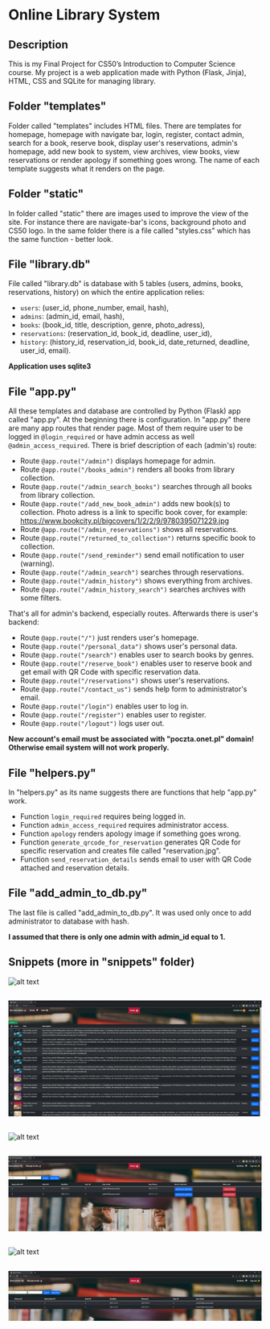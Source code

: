 # Online Library System

## Description
This is my Final Project for CS50’s Introduction to Computer Science course.
My project is a web application made with Python (Flask, Jinja), HTML, CSS and SQLite for managing library.

## Folder "templates"
Folder called "templates" includes HTML files. There are templates for homepage, homepage with navigate bar, login, register, contact admin, search for a book, reserve book, display user's reservations, admin's homepage, add new book to system, view archives, view books, view reservations or render apology if something goes wrong. The name of each template suggests what it renders on the page.

## Folder "static"
In folder called "static" there are images used to improve the view of the site. For instance there are navigate-bar's icons, background photo and CS50 logo. In the same folder there is a file called "styles.css" which has the same function - better look.

## File "library.db"
File called "library.db" is database with 5 tables (users, admins, books, reservations, history) on which the entire application relies:
- ```users```: (user_id, phone_number, email, hash),
- ```admins```: (admin_id, email, hash),
- ```books```: (book_id, title, description, genre, photo_adress),
- ```reservations```: (reservation_id, book_id, deadline, user_id),
- ```history```: (history_id, reservation_id, book_id, date_returned, deadline, user_id, email).

**Application uses sqlite3**

## File "app.py"
All these templates and database are controlled by Python (Flask) app called "app.py".
At the beginning there is configuration. In "app.py" there are many app routes that render page. Most of them require user to be logged in ```@login_required``` or have admin access as well ```@admin_access_required```. There is brief description of each (admin's) route:
- Route ```@app.route("/admin")``` displays homepage for admin.
- Route ```@app.route("/books_admin")``` renders all books from library collection.
- Route ```@app.route("/admin_search_books")``` searches through all books from library collection.
- Route ```@app.route("/add_new_book_admin")```  adds new book(s) to collection. Photo adress is a link to specific book cover, for example: <https://www.bookcity.pl/bigcovers/1/2/2/9/9780395071229.jpg>
- Route ```@app.route("/admin_reservations")``` shows all reservations.
- Route ```@app.route("/returned_to_collection")``` returns specific book to collection.
- Route ```@app.route("/send_reminder")``` send email notification to user (warning).
- Route ```@app.route("/admin_search")``` searches through reservations.
- Route ```@app.route("/admin_history")``` shows everything from archives.
- Route ```@app.route("/admin_history_search")``` searches archives with some filters.

That's all for admin's backend, especially routes. Afterwards there is user's backend:
- Route ```@app.route("/")``` just renders user's homepage.
- Route ```@app.route("/personal_data")``` shows user's personal data.
- Route ```@app.route("/search")``` enables user to search books by genres.
- Route ```@app.route("/reserve_book")``` enables user to reserve book and get email with QR Code with specific reservation data.
- Route ```@app.route("/reservations")``` shows user's reservations.
- Route ```@app.route("/contact_us")``` sends help form to administrator's email.
- Route ```@app.route("/login")``` enables user to log in.
- Route ```@app.route("/register")``` enables user to register.
- Route ```@app.route("/logout")``` logs user out.

**New account's email must be associated with "poczta.onet.pl" domain! Otherwise email system will not work properly.**

## File "helpers.py"
In "helpers.py" as its name suggests there are functions that help "app.py" work.
- Function ```login_required``` requires being logged in.
- Function ```admin_access_required``` requires administrator access.
- Function ```apology``` renders apology image if something goes wrong.
- Function ```generate_qrcode_for_reservation``` generates QR Code for specific reservation and creates file called "reservation.jpg".
- Function ```send_reservation_details``` sends email to user with QR Code attached and reservation details.
## File "add_admin_to_db.py"
The last file is called "add_admin_to_db.py". It was used only once to add administrator to database with hash.

**I assumed that there is only one admin with admin_id equal to 1.**

## Snippets (more in "snippets" folder)

![alt text](https://github.com/Resmakor/Online-Library-System/blob/main/snippets/Przechwytywanie.PNG?raw=true)
##

![alt text](https://github.com/Resmakor/Online-Library-System/blob/main/snippets/Przechwytywanie3.PNG?raw=true)
##

![alt text](https://github.com/Resmakor/Online-Library-System/blob/main/snippets/Przechwytywanie4.PNG?raw=true)
##

![alt text](https://github.com/Resmakor/Online-Library-System/blob/main/snippets/Przechwytywanie5.PNG?raw=true)
##

![alt text](https://github.com/Resmakor/Online-Library-System/blob/main/snippets/Przechwytywanie6.PNG?raw=true)
##

![alt text](https://github.com/Resmakor/Online-Library-System/blob/main/snippets/Przechwytywanie8.PNG?raw=true)
